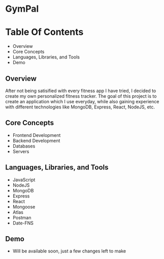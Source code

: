 # GymPal

# Table Of Contents
- Overview
- Core Concepts
- Languages, Libraries, and Tools
- Demo


## Overview

After not being satisified with every fitness app I have tried, I decided to create my own personalized fitness tracker. The goal of this project is to create an application which I use everyday, while also gaining experience with different technologies like MongoDB, Express, React, NodeJS, etc.

## Core Concepts

- Frontend Development
- Backend Development
- Databases
- Servers

## Languages, Libraries, and Tools

- JavaScript
- NodeJS
- MongoDB
- Express
- React
- Mongoose
- Atlas
- Postman
- Date-FNS

## Demo

- Will be available soon, just a few changes left to make